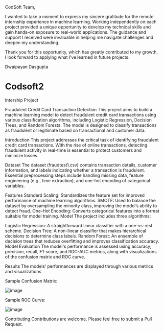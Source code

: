 CodSoft Team,

I wanted to take a moment to express my sincere gratitude for the remote internship experience in machine learning. Working independently on each project provided a unique opportunity to develop my technical skills and gain hands-on exposure to real-world applications. The guidance and support I received were invaluable in helping me navigate challenges and deepen my understanding.

Thank you for this opportunity, which has greatly contributed to my growth. I look forward to applying what I've learned in future projects.

Dwaipayan Dasgupta

# Codsoft2
Intership Project

Fraudulent Credit Card Transaction Detection
This project aims to build a machine learning model to detect fraudulent credit card transactions using various classification algorithms, including Logistic Regression, Decision Trees, and Random Forests. The model is designed to classify transactions as fraudulent or legitimate based on transactional and customer data.

Introduction
This project addresses the critical task of identifying fraudulent credit card transactions. With the rise of online transactions, detecting fraudulent activity in real-time is essential to protect customers and minimize losses.

Dataset
The dataset (fraudtest1.csv) contains transaction details, customer information, and labels indicating whether a transaction is fraudulent. Essential preprocessing steps include handling missing data, feature engineering (e.g., time extraction), and one-hot encoding of categorical variables.

Features
Standard Scaling: Standardizes the feature set for improved performance of machine learning algorithms.
SMOTE: Used to balance the dataset by oversampling the minority class, improving the model’s ability to detect fraud.
One-Hot Encoding: Converts categorical features into a format suitable for model training.
Model
The project includes three algorithms:

Logistic Regression: A straightforward linear classifier with a one-vs-rest scheme.
Decision Tree: A non-linear classifier that makes hierarchical decisions to determine class labels.
Random Forest: An ensemble of decision trees that reduces overfitting and improves classification accuracy.
Model Evaluation
The model's performance is assessed using accuracy, precision, recall, F1-score, and ROC-AUC metrics, along with visualizations of the confusion matrix and ROC curve.

Results
The models' performances are displayed through various metrics and visualizations.

Sample Confusion Matrix:

![image](https://github.com/user-attachments/assets/50f1434c-5871-4784-a534-f24cf897ce94)

Sample ROC Curve:

![image](https://github.com/user-attachments/assets/886359bf-7715-4d30-8cee-4f963fcb53e6)

Contributing
Contributions are welcome. Please feel free to submit a Pull Request.
